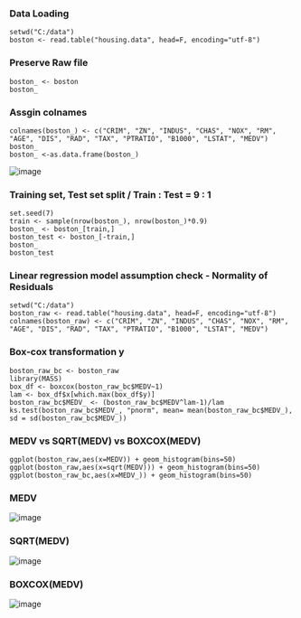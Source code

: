 ### Data Loading

    setwd("C:/data")
    boston <- read.table("housing.data", head=F, encoding="utf-8")
    
### Preserve Raw file
    
    boston_ <- boston
    boston_
    
### Assgin colnames
   
    colnames(boston_) <- c("CRIM", "ZN", "INDUS", "CHAS", "NOX", "RM", "AGE", "DIS", "RAD", "TAX", "PTRATIO", "B1000", "LSTAT", "MEDV")
    boston_
    boston_ <-as.data.frame(boston_)

![image](https://user-images.githubusercontent.com/74387174/100453149-d39be300-30fd-11eb-959c-9a9ce7aec9eb.png)

### Training set, Test set split / Train : Test = 9 : 1 

    set.seed(7)
    train <- sample(nrow(boston_), nrow(boston_)*0.9) 
    boston_ <- boston_[train,] 
    boston_test <- boston_[-train,]
    boston_
    boston_test

### Linear regression model assumption check - Normality of Residuals 

    setwd("C:/data")
    boston_raw <- read.table("housing.data", head=F, encoding="utf-8")
    colnames(boston_raw) <- c("CRIM", "ZN", "INDUS", "CHAS", "NOX", "RM", "AGE", "DIS", "RAD", "TAX", "PTRATIO", "B1000", "LSTAT", "MEDV")


### Box-cox transformation y

    boston_raw_bc <- boston_raw
    library(MASS)
    box_df <- boxcox(boston_raw_bc$MEDV~1)
    lam <- box_df$x[which.max(box_df$y)]
    boston_raw_bc$MEDV_ <- (boston_raw_bc$MEDV^lam-1)/lam
    ks.test(boston_raw_bc$MEDV_, "pnorm", mean= mean(boston_raw_bc$MEDV_), sd = sd(boston_raw_bc$MEDV_))
    
### MEDV vs SQRT(MEDV) vs BOXCOX(MEDV)

    ggplot(boston_raw,aes(x=MEDV)) + geom_histogram(bins=50)
    ggplot(boston_raw,aes(x=sqrt(MEDV))) + geom_histogram(bins=50)
    ggplot(boston_raw_bc,aes(x=MEDV_)) + geom_histogram(bins=50)
### MEDV
![image](https://user-images.githubusercontent.com/74387174/100452718-098c9780-30fd-11eb-9e5b-0664c3a94b2f.png) 

### SQRT(MEDV)
![image](https://user-images.githubusercontent.com/74387174/100452758-1a3d0d80-30fd-11eb-8258-3f1d91524d89.png) 

### BOXCOX(MEDV)
![image](https://user-images.githubusercontent.com/74387174/100452770-232ddf00-30fd-11eb-87bd-feb1d898f2af.png)



